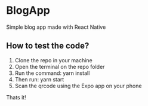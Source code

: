 # BlogApp
Simple blog app made with React Native

## How to test the code?
1. Clone the repo in your machine
2. Open the terminal on the repo folder
3. Run the command: yarn install
4. Then run: yarn start
5. Scan the qrcode using the Expo app on your phone

Thats it!
